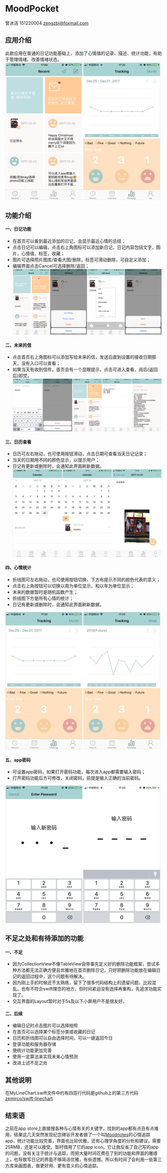 # MoodPocket
曾冰洁 151220004 zengzbj@foxmail.com

## 应用介绍
此款应用在普通的日记功能基础上，添加了心情值的记录、描述、统计功能，有助于管理情绪、改善情绪状态。
<img src="https://github.com/zengbingjie/MoodPocket/raw/master/Screenshots/0.png" width="500">

## 功能介绍
#### 一、日记功能
* 在首页可以看到最近添加的日记，会显示最近心情的总结；
* 点击日记可以编辑，点击右上角图标可以添加新日记，日记内容包括文字，图片，心情值，标签，收藏；
* 图片可选择照片图库/查看大图/删除，标签可滑动删除，可自定义添加；
* 编辑界面点击Cancel可选择删除/返回；
![](https://github.com/zengbingjie/MoodPocket/raw/master/Screenshots/1.png)

#### 二、未来的信
* 点击首页右上角图标可以添加写给未来的信，发送后直到设置的接收日期那天，没有入口可以查看；
* 如果当天有收到信件，首页会有一个显眼提示，点击可进入查看，阅后(返回后)即焚。
![](https://github.com/zengbingjie/MoodPocket/raw/master/Screenshots/2.png)

#### 三、日历查看
* 日历可左右拖动，也可使用按钮滑动，点击日期可查看当天日记记录；
* 当天的日期用不同的颜色显示，以提示用户；
* 日记有更新或删除时，会通知此界面刷新数据。
![](https://github.com/zengbingjie/MoodPocket/raw/master/Screenshots/3.png)

#### 四、心情统计
* 折线图可左右拖动，也可使用按钮切换，下方有提示不同的颜色代表的意义；
* 点击右上角按钮可以切换以周为单位显示，和以年为单位显示；
* 未来的数据暂时是随机函数产生；
* 折线图下方是所有心情的统计；
* 日记有更新或删除时，会通知此界面刷新数据。
<img src="https://github.com/zengbingjie/MoodPocket/raw/master/Screenshots/4.png" width="500">

#### 五、app密码
* 可设置app密码，如果打开密码功能，每次进入app都需要输入密码；
* 打开密码功能后方可修改、关闭密码，前提是输入正确的当前密码。
<img src="https://github.com/zengbingjie/MoodPocket/raw/master/Screenshots/5.png" width="500">

## 不足之处和有待添加的功能
#### 一、不足
* 因为CollectionView不像TableView自带事先定义好的删除功能框架，尝试多种方法都无法正确方便且优雅地在首页删除日记，只好把删除功能放在编辑日记的返回过程中，这个问题有待解决。
* 因为刚上手的时候还不太熟练，留下了很多代码结构上的遗留问题，比较混乱，也有不符合swift理念的地方，但时间紧迫没有选择再重构，先追求功能实现了。
* 交互界面的Layout暂时对于5s及以下小屏用户不是很友好。

#### 二、后续
* 编辑日记时点击图片可以选择拍照
* 在首页可以选择某个标签分类或收藏的日记
* 日历和折线图可以自由选择时间，可以一键返回今日
* 登录功能和服务器存储
* 使统计功能更加完善
* 使用一定算法来实现未来心情预测
* 改进上述不足之处

## 其他说明
在MyLineChart.swift文件中约有四百行代码是github上的第三方代码[zemirco/swift-linechart](https://github.com/zemirco/swift-linechart).

## 结束语
之前在app store上直接搜各种与心情有关的关键字，找到的app都有点丑有点难用，结果这几天突然发现纪念碑谷开发者做了一个叫[Moodnotes](https://www.myzaker.com/article/588980571bc8e04e3000000d/)的心情追踪app，统计功能比较完善，界面也比较优雅，还有心理学角度的分析和建议，需要25RMB，还是可以接受。暂时借用了它的app icon。它让我反省了自己写的app的问题，没有关注于统计与追踪，而把大量时间花费在了别的功能和界面的雕琢上，也导致写日记的界面不够简洁优雅，有些遗憾。所以有时间了会利用一些第三方库来画图表，做更好用、更有意义的心情追踪。
